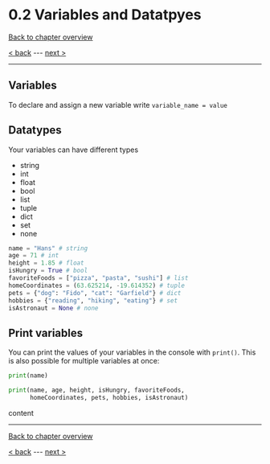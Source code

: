 # 0.2 Variables and Datatpyes

[Back to chapter overview](../README.md)

[< back](1-python-files.md) ---
[next >](3-lists.md)

---

## Variables

To declare and assign a new variable write `variable_name = value`

## Datatypes

Your variables can have different types

- string
- int
- float
- bool
- list
- tuple
- dict
- set
- none

```python
name = "Hans" # string
age = 71 # int
height = 1.85 # float
isHungry = True # bool
favoriteFoods = ["pizza", "pasta", "sushi"] # list
homeCoordinates = (63.625214, -19.614352) # tuple
pets = {"dog": "Fido", "cat": "Garfield"} # dict
hobbies = {"reading", "hiking", "eating"} # set
isAstronaut = None # none
```

## Print variables

You can print the values of your variables in the console with `print()`. This is also possible for multiple variables at once:

```python
print(name)

print(name, age, height, isHungry, favoriteFoods,
      homeCoordinates, pets, hobbies, isAstronaut)
```

content

---

[Back to chapter overview](../README.md)

[< back](1-python-files.md) ---
[next >](3-lists.md)
